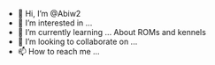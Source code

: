 - 👋 Hi, I’m @Abiw2
- 👀 I’m interested in ...
- 🌱 I’m currently learning ... About ROMs and kennels
- 💞️ I’m looking to collaborate on ...
- 📫 How to reach me ...

<!---
Abiw2/Abiw2 is a ✨ special ✨ repository because its `README.md` (this file) appears on your GitHub profile.
You can click the Preview link to take a look at your changes.
--->
